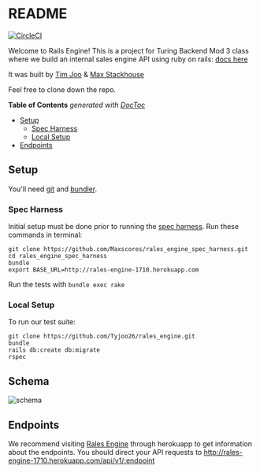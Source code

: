 # README
[![CircleCI](https://circleci.com/gh/Maxscores/rales_engine.svg?style=svg)](https://circleci.com/gh/Maxscores/rales_engine)

Welcome to Rails Engine! This is a project for Turing Backend Mod 3 class where we build an internal sales engine API using ruby on rails: [docs here](http://backend.turing.io/module3/projects/rails_engine#technical-expectations)

It was built by [Tim Joo](https://github.com/Tyjoo26) & [Max Stackhouse](https://github.com/Maxscores)

Feel free to clone down the repo.

<!-- START doctoc generated TOC please keep comment here to allow auto update -->
<!-- DON'T EDIT THIS SECTION, INSTEAD RE-RUN doctoc TO UPDATE -->
**Table of Contents**  *generated with [DocToc](https://github.com/thlorenz/doctoc)*

- [Setup](#setup)
  - [Spec Harness](#spec-harness)
  - [Local Setup](#local-setup)
- [Endpoints](#endpoints)

<!-- END doctoc generated TOC please keep comment here to allow auto update -->

## Setup
You'll need [git](https://git-scm.com/book/en/v2/Getting-Started-Installing-Git) and [bundler](http://bundler.io/).
### Spec Harness
Initial setup must be done prior to running the [spec harness](https://github.com/Maxscores/rales_engine_spec_harness).
Run these commands in terminal:
```
git clone https://github.com/Maxscores/rales_engine_spec_harness.git
cd rales_engine_spec_harness
bundle
export BASE_URL=http://rales-engine-1710.herokuapp.com
```
Run the tests with `bundle exec rake`

### Local Setup
To run our test suite:
```
git clone https://github.com/Tyjoo26/rales_engine.git
bundle
rails db:create db:migrate
rspec
```

## Schema
![schema](https://i.imgur.com/tUoPi6L.png)

## Endpoints
We recommend visiting [Rales Engine](http://rales-engine-1710.herokuapp.com/) through herokuapp to get information about the endpoints. You should direct your API requests to http://rales-engine-1710.herokuapp.com/api/v1/:endpoint
